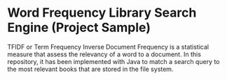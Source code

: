 # Word Frequency Library Search Engine (Project Sample)
TFIDF or Term Frequency Inverse Document Frequency is a statistical measure that assess the relevancy of a word to a document. In this repository, it has been implemented with Java to match a search query to the most relevant books that are stored in the file system. 
